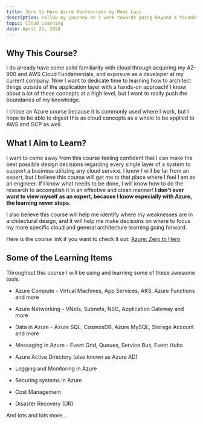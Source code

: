 ```yaml
---
title: Zero to Hero Azure Masterclass by Memi Lavi
description: Follow my journey as I work towards going beyond a foundational knowledge of the cloud! I have decided to start with a Udemy course aimed at learning how to build a full modern cloud system for a company using Azure with a hands-on approach.
topic: Cloud Learning
date: April 25, 2024
---
```


## Why This Course?

I do already have some solid familiarity with cloud through acquiring my AZ-900 and AWS Cloud Fundamentals, and exposure as a developer at my current company. Now I want to dedicate time to learning how to architect things outside of the application layer with a hands-on approach! I know about a lot of these concepts at a high level, but I want to really push the boundaries of my knowledge.

I chose an Azure course because it is commonly used where I work, but I hope to be able to digest this as cloud concepts as a whole to be applied to AWS and GCP as well.

## What I Aim to Learn?

I want to come away from this course feeling confident that I can make the best possible design decisions regarding every single layer of a system to support a business utilizing any cloud service. I know I will be far from an expert, but I believe this course will get me to that place where I feel I am as an engineer. If I know what needs to be done, I will know how to do the research to accomplish it in an effective and clean manner! **I don't ever want to view myself as an expert, because I know especially with Azure, the learning never stops.**

I also believe this course will help me identify where my weaknesses are in architectural design, and it will help me make decisions on where to focus my more specific cloud and general architecture learning going forward.

Here is the course link if you want to check it out:
[Azure: Zero to Hero](https://www.udemy.com/course/microsoft-azure-from-zero-to-hero-the-complete-guide/?couponCode=ST6MT42324)

## Some of the Learning Items

Throughout this course I will be using and learning some of these awesome tools:

- Azure Compute - Virtual Machines, App Services, AKS, Azure Functions and more

- Azure Networking - VNets, Subnets, NSG, Application Gateway and more

- Data in Azure - Azure SQL, CosmosDB, Azure MySQL, Storage Account and more

- Messaging in Azure - Event Grid, Queues, Service Bus, Event Hubs

- Azure Active Directory (also known as Azure AD)

- Logging and Monitoring in Azure

- Securing systems in Azure

- Cost Management

- Disaster Recovery (DR)

And lots and lots more...

